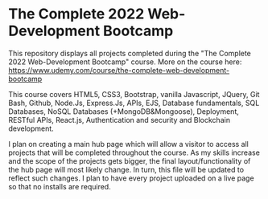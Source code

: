 # The Complete 2022 Web-Development Bootcamp

This repository displays all projects completed during the "The Complete 2022 Web-Development Bootcamp" course. More on the course here: https://www.udemy.com/course/the-complete-web-development-bootcamp

This course covers HTML5, CSS3, Bootstrap, vanilla Javascript, JQuery, Git Bash, Github, Node.Js, Express.Js, APIs, EJS, Database fundamentals, SQL Databases, NoSQL Databases (+MongoDB&Mongoose), Deployment, RESTful APIs, React.js, Authentication and security and Blockchain development.

I plan on creating a main hub page which will allow a visitor to access all projects that will be completed throughout the course.
As my skills increase and the scope of the projects gets bigger, the final layout/functionality of the hub page will most likely change. In turn, this file will be updated to reflect such changes. I plan to have every project uploaded on a live page so that no installs are required.

